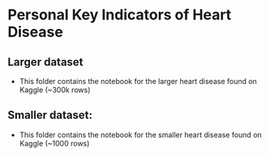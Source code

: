 # Personal Key Indicators of Heart Disease
## Larger dataset
- This folder contains the notebook for the larger heart disease found on Kaggle (~300k rows)

## Smaller dataset:
- This folder contains the notebook for the smaller heart disease found on Kaggle (~1000 rows)
